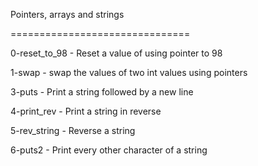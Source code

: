 Pointers, arrays and strings


===============================


0-reset_to_98 - Reset a value of using pointer to 98


1-swap - swap the values of two int values using pointers


3-puts - Print a string followed by a new line


4-print_rev - Print a string in reverse


5-rev_string - Reverse a string


6-puts2 - Print every other character of a string


